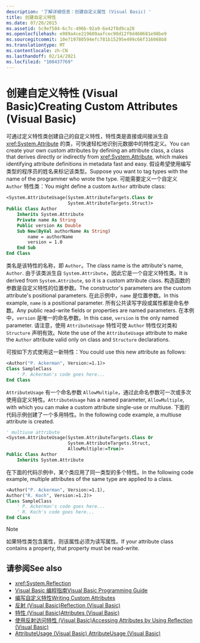 ```yaml
---
description: '了解详细信息：创建自定义属性 (Visual Basic) '
title: 创建自定义特性
ms.date: 07/20/2015
ms.assetid: 5c9ef584-6c7c-496b-92a9-6e42f8d9ca28
ms.openlocfilehash: e989a4ce219609aafcec90d12f9d460681e98be9
ms.sourcegitcommit: 10e719780594efc781b15295e499c66f316068b8
ms.translationtype: MT
ms.contentlocale: zh-CN
ms.lasthandoff: 02/14/2021
ms.locfileid: "100437769"
---
```

# <a name="creating-custom-attributes-visual-basic"></a><span data-ttu-id="e06be-103">创建自定义特性 (Visual Basic)</span><span class="sxs-lookup"><span data-stu-id="e06be-103">Creating Custom Attributes (Visual Basic)</span></span>

<span data-ttu-id="e06be-104">可通过定义特性类创建自己的自定义特性，特性类是直接或间接派生自 <xref:System.Attribute> 的类，可快速轻松地识别元数据中的特性定义。</span><span class="sxs-lookup"><span data-stu-id="e06be-104">You can create your own custom attributes by defining an attribute class, a class that derives directly or indirectly from <xref:System.Attribute>, which makes identifying attribute definitions in metadata fast and easy.</span></span> <span data-ttu-id="e06be-105">假设希望使用编写类型的程序员的姓名来标记该类型。</span><span class="sxs-lookup"><span data-stu-id="e06be-105">Suppose you want to tag types with the name of the programmer who wrote the type.</span></span> <span data-ttu-id="e06be-106">可能需要定义一个自定义 `Author` 特性类：</span><span class="sxs-lookup"><span data-stu-id="e06be-106">You might define a custom `Author` attribute class:</span></span>

```vb
<System.AttributeUsage(System.AttributeTargets.Class Or
                       System.AttributeTargets.Struct)>
Public Class Author
    Inherits System.Attribute
    Private name As String
    Public version As Double
    Sub New(ByVal authorName As String)
        name = authorName
        version = 1.0
    End Sub
End Class
```

<span data-ttu-id="e06be-107">类名是该特性的名称，即 `Author`。</span><span class="sxs-lookup"><span data-stu-id="e06be-107">The class name is the attribute's name, `Author`.</span></span> <span data-ttu-id="e06be-108">由于该类派生自 `System.Attribute`，因此它是一个自定义特性类。</span><span class="sxs-lookup"><span data-stu-id="e06be-108">It is derived from `System.Attribute`, so it is a custom attribute class.</span></span> <span data-ttu-id="e06be-109">构造函数的参数是自定义特性的位置参数。</span><span class="sxs-lookup"><span data-stu-id="e06be-109">The constructor's parameters are the custom attribute's positional parameters.</span></span> <span data-ttu-id="e06be-110">在此示例中，`name` 是位置参数。</span><span class="sxs-lookup"><span data-stu-id="e06be-110">In this example, `name` is a positional parameter.</span></span> <span data-ttu-id="e06be-111">所有公共读写字段或属性都是命名参数。</span><span class="sxs-lookup"><span data-stu-id="e06be-111">Any public read-write fields or properties are named parameters.</span></span> <span data-ttu-id="e06be-112">在本例中，`version` 是唯一的命名参数。</span><span class="sxs-lookup"><span data-stu-id="e06be-112">In this case, `version` is the only named parameter.</span></span> <span data-ttu-id="e06be-113">请注意，使用 `AttributeUsage` 特性可使 `Author` 特性仅对类和 `Structure` 声明有效。</span><span class="sxs-lookup"><span data-stu-id="e06be-113">Note the use of the `AttributeUsage` attribute to make the `Author` attribute valid only on class and `Structure` declarations.</span></span>

<span data-ttu-id="e06be-114">可按如下方式使用这一新特性：</span><span class="sxs-lookup"><span data-stu-id="e06be-114">You could use this new attribute as follows:</span></span>

```vb
<Author("P. Ackerman", Version:=1.1)>
Class SampleClass
    ' P. Ackerman's code goes here...
End Class
```

<span data-ttu-id="e06be-115">`AttributeUsage` 有一个命名参数 `AllowMultiple`，通过此命名参数可一次或多次使用自定义特性。</span><span class="sxs-lookup"><span data-stu-id="e06be-115">`AttributeUsage` has a named parameter, `AllowMultiple`, with which you can make a custom attribute single-use or multiuse.</span></span> <span data-ttu-id="e06be-116">下面的代码示例创建了一个多用特性。</span><span class="sxs-lookup"><span data-stu-id="e06be-116">In the following code example, a multiuse attribute is created.</span></span>

```vb
' multiuse attribute
<System.AttributeUsage(System.AttributeTargets.Class Or
                       System.AttributeTargets.Struct,
                       AllowMultiple:=True)>
Public Class Author
    Inherits System.Attribute
```

<span data-ttu-id="e06be-117">在下面的代码示例中，某个类应用了同一类型的多个特性。</span><span class="sxs-lookup"><span data-stu-id="e06be-117">In the following code example, multiple attributes of the same type are applied to a class.</span></span>

```vb
<Author("P. Ackerman", Version:=1.1),
Author("R. Koch", Version:=1.2)>
Class SampleClass
    ' P. Ackerman's code goes here...
    ' R. Koch's code goes here...
End Class
```

> [!NOTE]
> <span data-ttu-id="e06be-118">如果特性类包含属性，则该属性必须为读写属性。</span><span class="sxs-lookup"><span data-stu-id="e06be-118">If your attribute class contains a property, that property must be read-write.</span></span>

## <a name="see-also"></a><span data-ttu-id="e06be-119">请参阅</span><span class="sxs-lookup"><span data-stu-id="e06be-119">See also</span></span>

- <xref:System.Reflection>
- [<span data-ttu-id="e06be-120">Visual Basic 编程指南</span><span class="sxs-lookup"><span data-stu-id="e06be-120">Visual Basic Programming Guide</span></span>](../../index.md)
- [<span data-ttu-id="e06be-121">编写自定义特性</span><span class="sxs-lookup"><span data-stu-id="e06be-121">Writing Custom Attributes</span></span>](../../../../standard/attributes/writing-custom-attributes.md)
- [<span data-ttu-id="e06be-122">反射 (Visual Basic)</span><span class="sxs-lookup"><span data-stu-id="e06be-122">Reflection (Visual Basic)</span></span>](../reflection.md)
- [<span data-ttu-id="e06be-123">特性 (Visual Basic)</span><span class="sxs-lookup"><span data-stu-id="e06be-123">Attributes (Visual Basic)</span></span>](../../../language-reference/attributes.md)
- [<span data-ttu-id="e06be-124">使用反射访问特性 (Visual Basic)</span><span class="sxs-lookup"><span data-stu-id="e06be-124">Accessing Attributes by Using Reflection (Visual Basic)</span></span>](accessing-attributes-by-using-reflection.md)
- [<span data-ttu-id="e06be-125">AttributeUsage (Visual Basic) </span><span class="sxs-lookup"><span data-stu-id="e06be-125">AttributeUsage (Visual Basic)</span></span>](attributeusage.md)
